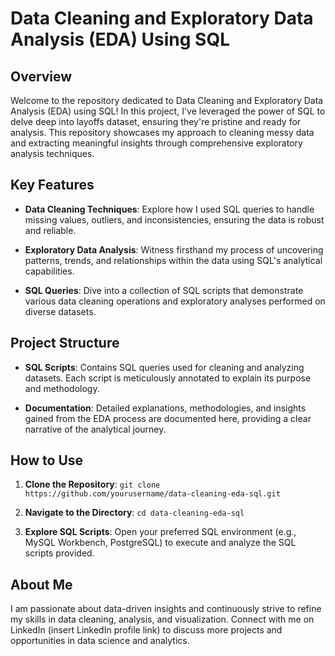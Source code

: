# Data Cleaning and Exploratory Data Analysis (EDA) Using SQL

## Overview
Welcome to the repository dedicated to Data Cleaning and Exploratory Data Analysis (EDA) using SQL! In this project, I've leveraged the power of SQL to delve deep into layoffs dataset, ensuring they're pristine and ready for analysis. This repository showcases my approach to cleaning messy data and extracting meaningful insights through comprehensive exploratory analysis techniques.

## Key Features
- **Data Cleaning Techniques**: Explore how I used SQL queries to handle missing values, outliers, and inconsistencies, ensuring the data is robust and reliable.
  
- **Exploratory Data Analysis**: Witness firsthand my process of uncovering patterns, trends, and relationships within the data using SQL's analytical capabilities.
  
- **SQL Queries**: Dive into a collection of SQL scripts that demonstrate various data cleaning operations and exploratory analyses performed on diverse datasets.

## Project Structure
- **SQL Scripts**: Contains SQL queries used for cleaning and analyzing datasets. Each script is meticulously annotated to explain its purpose and methodology.
  
- **Documentation**: Detailed explanations, methodologies, and insights gained from the EDA process are documented here, providing a clear narrative of the analytical journey.

## How to Use
1. **Clone the Repository**: `git clone https://github.com/yourusername/data-cleaning-eda-sql.git`
  
2. **Navigate to the Directory**: `cd data-cleaning-eda-sql`
  
3. **Explore SQL Scripts**: Open your preferred SQL environment (e.g., MySQL Workbench, PostgreSQL) to execute and analyze the SQL scripts provided.

## About Me
I am passionate about data-driven insights and continuously strive to refine my skills in data cleaning, analysis, and visualization. Connect with me on LinkedIn (insert LinkedIn profile link) to discuss more projects and opportunities in data science and analytics.
